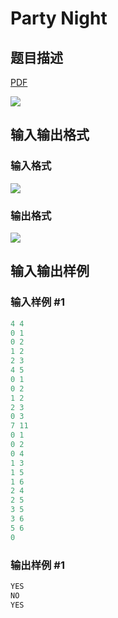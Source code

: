 # Party Night

## 题目描述

[problemUrl]: https://uva.onlinejudge.org/index.php?option=com_onlinejudge&Itemid=8&category=117&page=show_problem&problem=2753

[PDF](https://uva.onlinejudge.org/external/117/p11706.pdf)

![](https://cdn.luogu.com.cn/upload/vjudge_pic/UVA11706/9cba5b886d8b69943ae57f31b02427dcfecf90d7.png)

## 输入输出格式

### 输入格式

![](https://cdn.luogu.com.cn/upload/vjudge_pic/UVA11706/d7d410b5d2efc217c8a93d604a4dc2a94ede2219.png)

### 输出格式

![](https://cdn.luogu.com.cn/upload/vjudge_pic/UVA11706/dccc325452044a90147fd481c941d8b89deef446.png)

## 输入输出样例

### 输入样例 #1

```cpp
4 4
0 1
0 2
1 2
2 3
4 5
0 1
0 2
1 2
2 3
0 3
7 11
0 1
0 2
0 4
1 3
1 5
1 6
2 4
2 5
3 5
3 6
5 6
0
```


### 输出样例 #1

```cpp
YES
NO
YES
```


